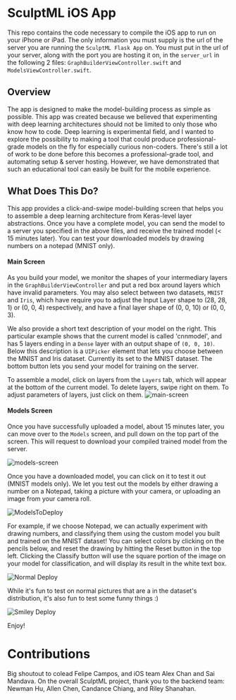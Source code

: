 # SculptML iOS App

This repo contains the code necessary to compile the iOS app to run on your iPhone or iPad. The only information you must supply is the url of the server you are running the `SculptML Flask App` on. You must put in the url of your server, along with the port you are hosting it on, in the `server_url` in the following 2 files: `GraphBuilderViewController.swift` and `ModelsViewController.swift`. 

## Overview

The app is designed to make the model-building process as simple as possible. This app was created because we believed that experimenting with deep learning architectures should not be limited to only those who know how to code. Deep learning is experimental field, and I wanted to explore the possibility to making a tool that could produce professional-grade models on the fly for especially curious non-coders. There's still a lot of work to be done before this becomes a professional-grade tool, and automating setup & server hosting. However, we have demonstrated that such an educational tool can easily be built for the mobile experience.

## What Does This Do?

This app provides a click-and-swipe model-building screen that helps you to assemble a deep learning architecture from Keras-level layer abstractions. Once you have a complete model, you can send the model to a server you specified in the above files, and receive the trained model (< 15 minutes later). You can test your downloaded models by drawing numbers on a notepad (MNIST only).


#### Main Screen

As you build your model, we monitor the shapes of your intermediary layers in the `GraphBuilderViewController` and put a red box around layers which have invalid parameters. You may also select between two datasets, `MNIST` and `Iris`, which have require you to adjust the Input Layer shape to (28, 28, 1) or (0, 0, 4) respectively, and have a final layer shape of (0, 0, 10) or (0, 0, 3).

We also provide a short text description of your model on the right. This particular example shows that the current model is called 'cnnmodel', and has 5 layers ending in a `Dense` layer with an output shape of `(0, 0, 10)`. 
Below this description is a `UIPicker` element that lets you choose between the MNIST and Iris dataset. Currently its set to the MNIST dataset.
The bottom button lets you send your model for training on the server.

To assemble a model, click on layers from the `Layers` tab, which will appear at the bottom of the current model. To delete layers, swipe right on them. To adjust parameters of layers, just click on them.
![main-screen](./iOS-screens/MainScreen.png)

#### Models Screen
Once you have successfully uploaded a model, about 15 minutes later, you can move over to the `Models` screen, and pull down on the top part of the screen. This will request to download your compiled trained model from the server.

![models-screen](./iOS-screens/ModelsScreen.png)

Once you have a downloaded model, you can click on it to test it out (MNIST models only). We let you test out the models by either drawing a number on a Notepad, taking a picture with your camera, or uploading an image from your camera roll.

![ModelsToDeploy](./iOS-screens/ModelsToDeploy.png)

For example, if we choose Notepad, we can actually experiment with drawing numbers, and classifying them using the custom model you built and trained on the MNIST dataset! You can select colors by clicking on the pencils below, and reset the drawing by hitting the Reset button in the top left. Clicking the Classify button will use the square portion of the image on your model for classification, and will display its result in the white text box.

![Normal Deploy](iOS-screens/NormalDeploy.png)

While it's fun to test on normal pictures that are a in the dataset's distribution, it's also fun to test some funny things :)

![Smiley Deploy](iOS-screens/OutOfDatasetDeploy.png)
	
Enjoy!

# Contributions

Big shoutout to colead Felipe Campos, and iOS team Alex Chan and Sai Mandava. On the overall SculptML project, thank you to the backend team: Newman Hu, Allen Chen, Candance Chiang, and Riley Shanahan.
